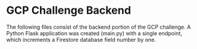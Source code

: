 # GCP Challenge Backend
The following files consist of the backend portion of the GCP challenge. A Python Flask application was created (main.py) with a single endpoint, which increments a Firestore database field number by one.

